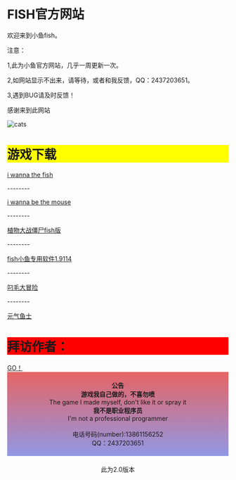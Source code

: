 <html lang="zh-CN">
  <head>
    <!--hey！来看源代码啦！-->
  </head>
  <body style="margin: 0;">
	  <h1>FISH官方网站 </h1>
    	  <p>欢迎来到小鱼fish。</p>
	  <p>注意：</p>
	  <p>1,此为小鱼官方网站，几乎一周更新一次。</p>
	  <p>2,如网站显示不出来，请等待，或者和我反馈，QQ：2437203651。</p>
	  <p>3,遇到BUG请及时反馈！</p>
    <p>感谢来到此网站</p>
    <img src="jinb.png" alt="cats">
    <h1 style = "background:yellow;">游戏下载</h1>
    <a href="https://wws.lanzoub.com/if9a80279zyd">i wanna the fish</a>
    <p>--------</p>
    <a href="https://wws.lanzoub.com/iyJ080844rti">i wanna be the mouse</a>
    <p>--------</p>
    <a href="https://wws.lanzoub.com/iFe8e01hvt1a">植物大战僵尸fish版</a>
    <p>--------</p>
    <a href="https://wwl.lanzoub.com/ioVgy0h2jwqh">fish小鱼专用软件1.9114</a>
    <p>--------</p>
    <a href="https://wws.lanzoub.com/i38HB08450le">叼毛大冒险</a>
    <p>--------</p>
    <a href="https://wws.lanzoub.com/iHwi2083w0qf">元气鱼士</a>
    <h1 style = "background:red;">拜访作者：</h1>
    <a href="https://space.bilibili.com/1660860592">GO！</a>
    <p style="    text-align: center;
        margin: auto;
        padding: 20px;
        border: 2px;
        background-image: linear-gradient(#e66465, #9198e5);" ><b>公告</b>
        <br><b>游戏我自己做的，不喜勿喷</b>
        <br>The game I made myself, don't like it or spray it
        <br><b>我不是职业程序员</b>
        <br>I'm not a professional programmer
        <br> 
        <br>电话号码(number):13861156252
        <br>QQ：2437203651
    </p>
    <p style="    text-align: center;
    margin: auto;
    padding: 20px;
    border: 2px;">此为2.0版本</p>
  </body>
</html>

